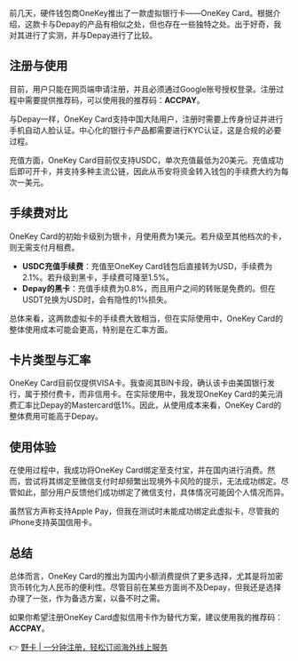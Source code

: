前几天，硬件钱包商OneKey推出了一款虚拟银行卡——OneKey Card。根据介绍，这款卡与Depay的产品有相似之处，但也存在一些独特之处。出于好奇，我对其进行了实测，并与Depay进行了比较。

## 注册与使用

目前，用户只能在网页端申请注册，并且必须通过Google账号授权登录。注册过程中需要提供推荐码，可以使用我的推荐码：**ACCPAY**。

与Depay一样，OneKey Card支持中国大陆用户，注册时需要上传身份证并进行手机自动人脸认证。中心化的银行卡产品都需要进行KYC认证，这是合规的必要过程。

充值方面，OneKey Card目前仅支持USDC，单次充值最低为20美元。充值成功后即可开卡，并支持多种主流公链，因此从币安将资金转入钱包的手续费大约为每次一美元。

## 手续费对比

OneKey Card的初始卡级别为银卡，月使用费为1美元。若升级至其他档次的卡，则无需支付月租费。

- **USDC充值手续费**：充值至OneKey Card钱包后直接转为USD，手续费为2.1%。若升级到黑卡，手续费可降至1.5%。
- **Depay的黑卡**：充值手续费为0.8%，而且用户之间的转账是免费的。但在USDT兑换为USD时，会有隐性的1%损失。

总体来看，这两款虚拟卡的手续费大致相当，但在实际使用中，OneKey Card的整体使用成本可能会更高，特别是在汇率方面。

## 卡片类型与汇率

OneKey Card目前仅提供VISA卡。我查阅其BIN卡段，确认该卡由美国银行发行，属于预付费卡，而非信用卡。在实际使用中，我发现OneKey Card的美元消费汇率比Depay的Mastercard低1%。因此，从使用成本来看，OneKey Card的整体费用可能高于Depay。

## 使用体验

在使用过程中，我成功将OneKey Card绑定至支付宝，并在国内进行消费。然而，尝试将其绑定至微信支付时却频繁出现境外卡风险的提示，无法成功绑定。尽管如此，部分用户反馈他们成功绑定了微信支付，具体情况可能因个人情况而异。

虽然官方声称支持Apple Pay，但我在测试时未能成功绑定此虚拟卡，尽管我的iPhone支持英国信用卡。

## 总结

总体而言，OneKey Card的推出为国内小额消费提供了更多选择，尤其是将加密货币转化为人民币的便利性。尽管目前在某些方面尚不及Depay，但我还是选择办理了一张，作为备选方案，以备不时之需。

如果你希望注册OneKey Card虚拟信用卡作为替代方案，建议使用我的推荐码：**ACCPAY**。

👉 [野卡 | 一分钟注册，轻松订阅海外线上服务](https://bit.ly/bewildcard)